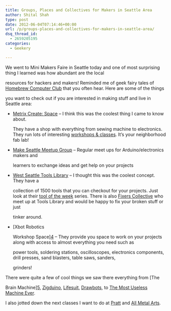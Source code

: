 ```yaml
---
title: Groups, Places and Collectives for Makers in Seattle Area
author: Shital Shah
type: post
date: 2012-06-04T07:14:46+00:00
url: /p/groups-places-and-collectives-for-makers-in-seattle-area/
dsq_thread_id:
  - 2659205195
categories:
  - Geekery

---
```

We went to Mini Makers Faire in Seattle today and one of most surprising thing I learned was how abundant are the local
    
resources for hackers and makers! Reminded me of geek fairy tales of <a href= "http://en.wikipedia.org/wiki/Homebrew\_Computer\_Club">Homebrew Computer Club</a> that you often hear. Here are some of the things
    
you want to check out if you are interested in making stuff and live in Seattle area:

  * [Metrix Create: Space][1] – I think this was the coolest thing I came to know about.
        
    They have a shop with everything from sewing machine to electronics. They run lots of interesting <a href= "http://wiki.metrixcreatespace.com/workshops">workshops & classes</a>. It’s your neighborhood fab lab! 
  * [Make Seattle Meetup Group][2] – Regular meet ups for Arduino/electronics makers and
        
    learners to exchange ideas and get help on your projects 
  * [West Seattle Tools Library][3] – I thought this was the coolest concept. They have a
        
    collection of 1500 tools that you can checkout for your projects. Just look at their <a href= "http://wstoollibrary.org/category/education/tool-of-the-week/">tool of the week</a> series. There is also <a href= "http://wsfixers.org/">Fixers Collective</a> who meet up at Tools Library and would be happy to fix your broken stuff or just
        
    tinker around. 
  * [Xbot Robotics
        
    Workshop Space][4] – They provide you space to work on your projects along with access to almost everything you need such as
        
    power tools, soldering stations, oscilloscopes, electronics components, drill presses, sand blasters, table saws, sanders,
        
    grinders! 

There were quite a few of cool things we saw there everything from [The
    
Brain Machine][5], [Zigduino][6], <a href= "http://weekendamerica.publicradio.org/display/web/2008/06/11/montys_robot/">Lifesuit</a>, <a href= "http://www.marginallyclever.com/category/drawbot-my-creations/">Drawbots</a>, to <a href= "http://www.instructables.com/id/The-Most-Useless-Machine/">The Most Useless Machine Ever</a>.

I also jotted down the next classes I want to do at [Pratt][7] and <a href= "http://www.allmetalarts.org/classes/">All Metal Arts</a>.

 [1]: http://metrixcreatespace.com
 [2]: http://www.makeseattle.net
 [3]: http://wstoollibrary.org/
 [4]: http://xbotrobotics.org/index.php?option=com_content&view=article&id=51&Itemid=58
 [5]: http://ladyada.net/make/brain/index.html
 [6]: http://www.logos-electro.com/zigduino/
 [7]: http://www.pratt.org/classes.html